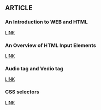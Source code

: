 ## ARTICLE

### An Introduction to WEB and HTML

[LINK](https://hashnode.com/edit/clhhtmev0000409l12fnv9p56)

### An Overview of HTML Input Elements

[LINK](https://hashnode.com/edit/clhvvxttz000i09ma9blw9kou)

### Audio tag and Vedio tag

[LINK](https://hashnode.com/edit/cli8kud2e000009ld39r9f0ru)

### CSS selectors

[LINK](https://hashnode.com/edit/clia4z12i000i09kx19ev63x4)